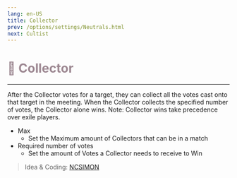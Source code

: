 ```yaml
---
lang: en-US
title: Collector
prev: /options/settings/Neutrals.html
next: Cultist
---
```


# <font color="#9d8892">🫴 <b>Collector</b></font> <Badge text="Chaos" type="tip" vertical="middle"/>
---

After the Collector votes for a target, they can collect all the votes cast onto that target in the meeting. When the Collector collects the specified number of votes, the Collector alone wins. Note: Collector wins take precedence over exile players.
* Max
  * Set the Maximum amount of Collectors that can be in a match
* Required number of votes
  * Set the amount of Votes a Collector needs to receive to Win

> Idea & Coding: [NCSIMON](https://github.com/NCSIMON)